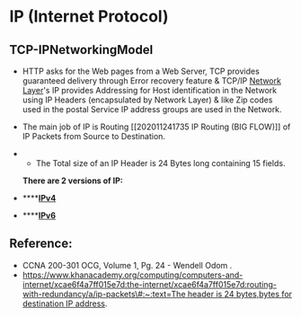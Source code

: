 # IP \(Internet Protocol\)

## TCP-IPNetworkingModel

* HTTP asks for the Web pages from a Web Server, TCP provides guaranteed delivery through Error recovery feature & TCP/IP [Network Layer](untitled-14.md)'s IP provides Addressing for Host identification in the Network using IP Headers  \(encapsulated by Network Layer\) & like Zip codes used in the postal Service IP address groups are used in the Network.
* The main job of IP is Routing \[\[202011241735 IP Routing \(BIG FLOW\)\]\] of IP Packets from Source to Destination.
* * The Total size of an IP Header is 24 Bytes long containing 15 fields.

  **There are 2 versions of IP:**

* \*\*\*\*[**IPv4**](untitled-16.md)
* \*\*\*\*[**IPv6**](untitled-17.md)

## Reference:

* CCNA 200-301 OCG, Volume 1, Pg. 24 - Wendell Odom . 
* [https://www.khanacademy.org/computing/computers-and-internet/xcae6f4a7ff015e7d:the-internet/xcae6f4a7ff015e7d:routing-with-redundancy/a/ip-packets\#:~:text=The header is 24 bytes,bytes for destination IP address](https://www.khanacademy.org/computing/computers-and-internet/xcae6f4a7ff015e7d:the-internet/xcae6f4a7ff015e7d:routing-with-redundancy/a/ip-packets#:~:text=The%20header%20is%2024%20bytes,bytes%20for%20destination%20IP%20address).

